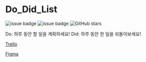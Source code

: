 # Do_Did_List

![issue badge](https://img.shields.io/badge/ver.-Swift5-orange?logo=swift)
![issue badge](https://img.shields.io/badge/ver.-Xcode11-blue?logo=xcode)
![GitHub stars](https://img.shields.io/github/stars/Axe-Num1/Do_Did_List?style=social)

Do: 하루 동안 할 일을 계획하세요!
Did: 하루 동안 한 일을 되돌아보세요!

[Trello](https://trello.com/b/xgG8SFO9/ios-app-project-dodid-list)

[Figma](https://www.figma.com/file/q1andzg9ytreAQzVPxDStf/Do-Did-List?node-id=0%3A1)
